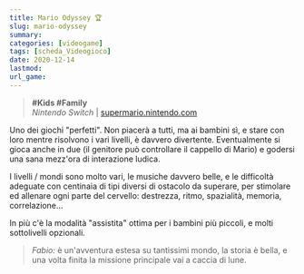 ```yaml
---
title: Mario Odyssey 🏆
slug: mario-odyssey
summary: 
categories: [videogame]
tags: [scheda_Videogioco]
date: 2020-12-14
lastmod: 
url_game: 
---
```

> **#Kids #Family**  
> *Nintendo Switch* | [supermario.nintendo.com](https://supermario.nintendo.com/)   

Uno dei giochi "perfetti". Non piacerà a tutti, ma ai bambini sì, e stare con loro mentre risolvono i vari livelli, è davvero divertente. Eventualmente si gioca anche in due (il genitore può controllare il cappello di Mario) e godersi una sana mezz'ora di interazione ludica.

I livelli / mondi sono molto vari, le musiche davvero belle, e le difficoltà adeguate con centinaia di tipi diversi di ostacolo da superare, per stimolare ed allenare ogni parte del cervello: destrezza, ritmo, spazialità, memoria, correlazione...

In più c'è la modalità "assistita" ottima per i bambini più piccoli, e molti sottolivelli opzionali.

> *Fabio:*
> è un'avventura estesa su tantissimi mondo, la storia è bella, e una volta finita la missione principale vai a caccia di lune.


